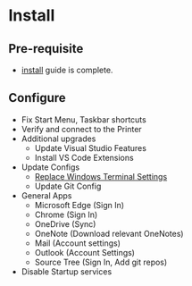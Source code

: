 # Install

## Pre-requisite

* [install](install.md) guide is complete.

## Configure

* Fix Start Menu, Taskbar shortcuts
* Verify and connect to the Printer
* Additional upgrades
  * Update Visual Studio Features
  * Install VS Code Extensions
* Update Configs
  * [Replace Windows Terminal Settings](WindowsTerminal/settings.json)
  * Update Git Config
* General Apps
  * Microsoft Edge (Sign In)
  * Chrome (Sign In)
  * OneDrive (Sync)
  * OneNote (Download relevant OneNotes)
  * Mail (Account settings)
  * Outlook (Account Settings)
  * Source Tree (Sign In, Add git repos)
* Disable Startup services